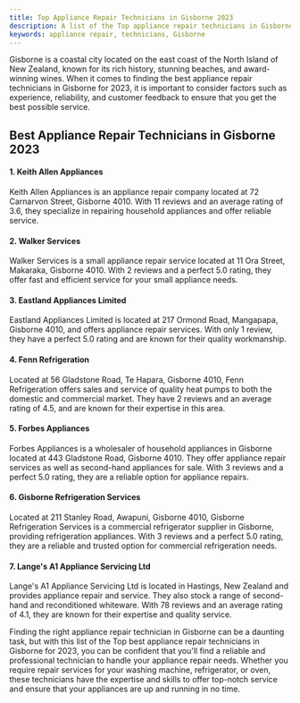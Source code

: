 ```yaml
---
title: Top Appliance Repair Technicians in Gisborne 2023
description: A list of the Top appliance repair technicians in Gisborne for 2023.
keywords: appliance repair, technicians, Gisborne
---
```


Gisborne is a coastal city located on the east coast of the North Island of New Zealand, known for its rich history, stunning beaches, and award-winning wines. When it comes to finding the best appliance repair technicians in Gisborne for 2023, it is important to consider factors such as experience, reliability, and customer feedback to ensure that you get the best possible service.

## Best Appliance Repair Technicians in Gisborne 2023

#### 1. Keith Allen Appliances

Keith Allen Appliances is an appliance repair company located at 72 Carnarvon Street, Gisborne 4010. With 11 reviews and an average rating of 3.6, they specialize in repairing household appliances and offer reliable service.

#### 2. Walker Services

Walker Services is a small appliance repair service located at 11 Ora Street, Makaraka, Gisborne 4010. With 2 reviews and a perfect 5.0 rating, they offer fast and efficient service for your small appliance needs.

#### 3. Eastland Appliances Limited

Eastland Appliances Limited is located at 217 Ormond Road, Mangapapa, Gisborne 4010, and offers appliance repair services. With only 1 review, they have a perfect 5.0 rating and are known for their quality workmanship.

#### 4. Fenn Refrigeration

Located at 56 Gladstone Road, Te Hapara, Gisborne 4010, Fenn Refrigeration offers sales and service of quality heat pumps to both the domestic and commercial market. They have 2 reviews and an average rating of 4.5, and are known for their expertise in this area.

#### 5. Forbes Appliances

Forbes Appliances is a wholesaler of household appliances in Gisborne located at 443 Gladstone Road, Gisborne 4010. They offer appliance repair services as well as second-hand appliances for sale. With 3 reviews and a perfect 5.0 rating, they are a reliable option for appliance repairs.

#### 6. Gisborne Refrigeration Services

Located at 211 Stanley Road, Awapuni, Gisborne 4010, Gisborne Refrigeration Services is a commercial refrigerator supplier in Gisborne, providing refrigeration appliances. With 3 reviews and a perfect 5.0 rating, they are a reliable and trusted option for commercial refrigeration needs.

#### 7. Lange's A1 Appliance Servicing Ltd

Lange's A1 Appliance Servicing Ltd is located in Hastings, New Zealand and provides appliance repair and service. They also stock a range of second-hand and reconditioned whiteware. With 78 reviews and an average rating of 4.1, they are known for their expertise and quality service.

Finding the right appliance repair technician in Gisborne can be a daunting task, but with this list of the Top best appliance repair technicians in Gisborne for 2023, you can be confident that you'll find a reliable and professional technician to handle your appliance repair needs. Whether you require repair services for your washing machine, refrigerator, or oven, these technicians have the expertise and skills to offer top-notch service and ensure that your appliances are up and running in no time.
